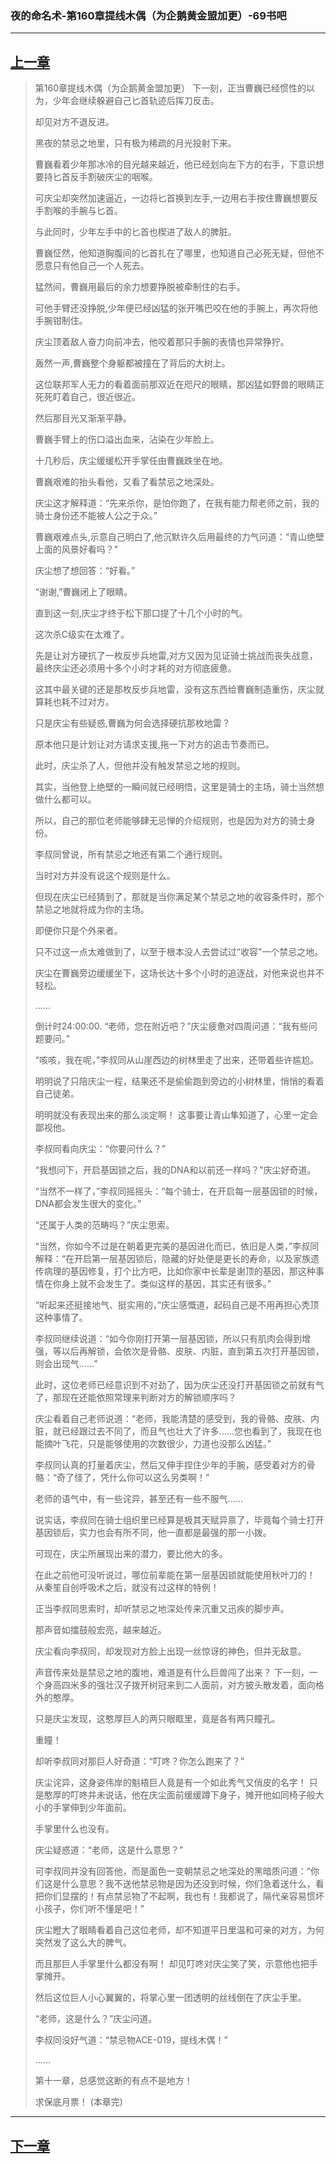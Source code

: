 ### 夜的命名术-第160章提线木偶（为企鹅黄金盟加更）-69书吧

--------
[上一章](./d83023c03df4ce8b48693e35240cc2a7.md)
--------


>
>
>
>第160章提线木偶（为企鹅黄金盟加更）
>下一刻，正当曹巍已经惯性的以为，少年会继续躲避自己匕首轨迹后挥刀反击。
>
>却见对方不退反进。
>
>黑夜的禁忌之地里，只有极为稀疏的月光投射下来。
>
>曹巍看着少年那冰冷的目光越来越近，他已经划向左下方的右手，下意识想要持匕首反手割破庆尘的咽喉。
>
>可庆尘却突然加速逼近，一边将匕首换到左手,一边用右手按住曹巍想要反手割喉的手腕与匕首。
>
>与此同时，少年左手中的匕首也楔进了敌人的脾脏。
>
>曹巍怔然，他知道胸腹间的匕首扎在了哪里，也知道自己必死无疑，但他不愿意只有他自己一个人死去。
>
>猛然间，曹巍用最后的余力想要挣脱被牵制住的右手。
>
>可他手臂还没挣脱,少年便已经凶猛的张开嘴巴咬在他的手腕上，再次将他手腕钳制住。
>
>庆尘顶着敌人奋力向前冲去，他咬着那只手腕的表情也异常狰狞。
>
>轰然一声,曹巍整个身躯都被撞在了背后的大树上。
>
>这位联邦军人无力的看着面前那双近在咫尺的眼睛，那凶猛如野兽的眼睛正死死盯着自己，很近很近。
>
>然后那目光又渐渐平静。
>
>曹巍手臂上的伤口溢出血来，沾染在少年脸上。
>
>十几秒后，庆尘缓缓松开手掌任由曹巍跌坐在地。
>
>曹巍艰难的抬头看他，又看了看禁忌之地深处。
>
>庆尘这才解释道：“先来杀你，是怕你跑了，在我有能力帮老师之前，我的骑士身份还不能被人公之于众。”
>
>曹巍艰难点头,示意自己明白了,他沉默许久后用最终的力气问道：“青山绝壁上面的风景好看吗？”
>
>庆尘想了想回答：“好看。”
>
>“谢谢,”曹巍闭上了眼睛。
>
>直到这一刻,庆尘才终于松下那口提了十几个小时的气。
>
>这次杀C级实在太难了。
>
>先是让对方硬抗了一枚反步兵地雷,对方又因为见证骑士挑战而丧失战意，最终庆尘还必须用十多个小时才耗的对方彻底疲惫。
>
>这其中最关键的还是那枚反步兵地雷，没有这东西给曹巍制造重伤，庆尘就算耗也耗不过对方。
>
>只是庆尘有些疑惑,曹巍为何会选择硬抗那枚地雷？
>
>原本他只是计划让对方请求支援,拖一下对方的追击节奏而已。
>
>此时，庆尘杀了人，但他并没有触发禁忌之地的规则。
>
>其实，当他登上绝壁的一瞬间就已经明悟，这里是骑士的主场，骑士当然想做什么都可以。
>
>所以，自己的那位老师能够肆无忌惮的介绍规则，也是因为对方的骑士身份。
>
>李叔同曾说，所有禁忌之地还有第二个通行规则。
>
>当时对方并没有说这个规则是什么。
>
>但现在庆尘已经猜到了，那就是当你满足某个禁忌之地的收容条件时，那个禁忌之地就将成为你的主场。
>
>即便你只是个外来者。
>
>只不过这一点太难做到了，以至于根本没人去尝试过“收容”一个禁忌之地。
>
>庆尘在曹巍旁边缓缓坐下，这场长达十多个小时的追逐战，对他来说也并不轻松。
>
>……
>
>倒计时24:00:00.
>“老师，您在附近吧？”庆尘疲惫对四周问道：“我有些问题要问。”
>
>“咳咳，我在呢，”李叔同从山崖西边的树林里走了出来，还带着些许尴尬。
>
>明明说了只陪庆尘一程，结果还不是偷偷跑到旁边的小树林里，悄悄的看着自己徒弟。
>
>明明就没有表现出来的那么淡定啊！
>这事要让青山隼知道了，心里一定会鄙视他。
>
>李叔同看向庆尘：“你要问什么？”
>
>“我想问下，开启基因锁之后，我的DNA和以前还一样吗？”庆尘好奇道。
>
>“当然不一样了，”李叔同摇摇头：“每个骑士，在开启每一层基因锁的时候，DNA都会发生很大的变化。”
>
>“还属于人类的范畴吗？”庆尘思索。
>
>“当然，你如今不过是在朝着更完美的基因进化而已，依旧是人类，”李叔同解释：“在开启第一层基因锁后，隐藏的好处便是更长的寿命，以及家族遗传病理的基因修复，打个比方吧，比如你家中长辈是谢顶的基因，那这种事情在你身上就不会发生了。类似这样的基因，其实还有很多。”
>
>“听起来还挺接地气、挺实用的，”庆尘感慨道，起码自己是不用再担心秃顶这种事情了。
>
>李叔同继续说道：“如今你刚打开第一层基因锁，所以只有肌肉会得到增强，等以后再解锁，会依次是骨骼、皮肤、内脏，直到第五次打开基因锁，则会出现气……”
>
>此时，这位老师已经意识到不对劲了，因为庆尘还没打开基因锁之前就有气了，那现在还能依照常理来判断对方的解锁顺序吗？
>
>庆尘看着自己老师说道：“老师，我能清楚的感受到，我的骨骼、皮肤、内脏，就已经跟过去不同了，而且气也壮大了许多……您也看到了，我现在也能摘叶飞花，只是能够使用的次数很少，力道也没那么凶猛。”
>
>李叔同认真的打量着庆尘，然后又伸手捏住少年的手腕，感受着对方的骨骼：“奇了怪了，凭什么你可以这么另类啊！”
>
>老师的语气中，有一些诧异，甚至还有一些不服气……
>
>说实话，李叔同在骑士组织里已经算是极其天赋异禀了，毕竟每个骑士打开基因锁后，实力也会有所不同，他一直都是最强的那一小拨。
>
>可现在，庆尘所展现出来的潜力，要比他大的多。
>
>在此之前他可没听说过，哪位前辈能在第一层基因锁就能使用秋叶刀的！
>从秦笙自创呼吸术之后，就没有过这样的特例！
>
>正当李叔同思索时，却听禁忌之地深处传来沉重又迅疾的脚步声。
>
>那声音如擂鼓般宏亮，越来越近。
>
>庆尘看向李叔同，却发现对方脸上出现一丝惊讶的神色，但并无敌意。
>
>声音传来处是禁忌之地的腹地，难道是有什么巨兽闯了出来？
>下一刻，一个身高四米多的强壮汉子拨开树冠来到二人面前，对方披头散发着，面向格外的憨厚。
>
>只是庆尘发现，这憨厚巨人的两只眼眶里，竟是各有两只瞳孔。
>
>重瞳！
>
>却听李叔同对那巨人好奇道：“叮咚？你怎么跑来了？”
>
>庆尘诧异，这身姿伟岸的魁梧巨人竟是有一个如此秀气又俏皮的名字！
>只是憨厚的叮咚并未说话，他在庆尘面前缓缓蹲下身子，摊开他如同椅子般大小的手掌伸到少年面前。
>
>手掌里什么也没有。
>
>庆尘疑惑道：“老师，这是什么意思？”
>
>可李叔同并没有回答他，而是面色一变朝禁忌之地深处的黑暗质问道：“你们这是什么意思？我不送他禁忌物是因为还没到时候，你们急着送什么，看把你们显摆的！有点禁忌物了不起啊，我也有！我都说了，隔代亲容易惯坏小孩子，你们听不懂是吧！”
>
>庆尘瞪大了眼睛看着自己这位老师，却不知道平日里温和可亲的对方，为何突然发了这么大的脾气。
>
>而且那巨人手掌里什么都没有啊！
>却见叮咚对庆尘笑了笑，示意他也把手掌摊开。
>
>然后这位巨人小心翼翼的，将掌心里一团透明的丝线倒在了庆尘手里。
>
>“老师，这是什么？”庆尘问道。
>
>李叔同没好气道：“禁忌物ACE-019，提线木偶！”
>
>……
>
>第十一章，总感觉这断的有点不是地方！
>
>求保底月票！
>(本章完)
>
>

--------
[下一章](./97c37d3c9341b46942e8132990901934.md)
--------
